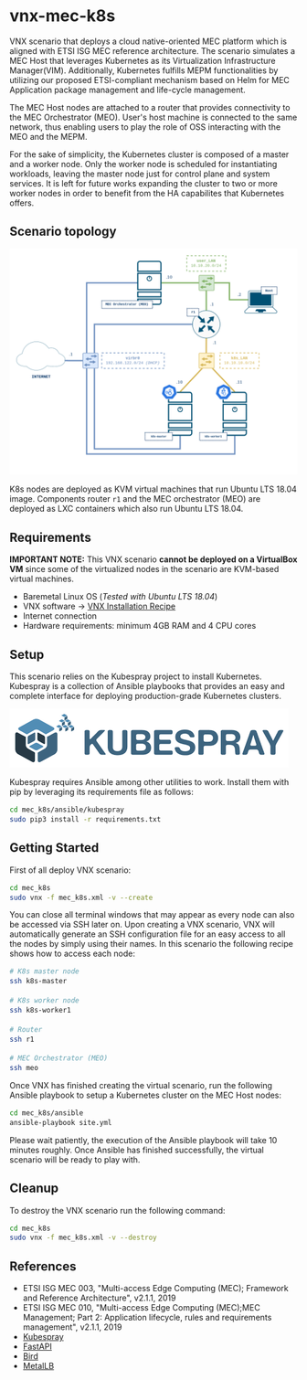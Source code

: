 # vnx-mec-k8s

VNX scenario that deploys a cloud native-oriented MEC platform which is aligned with ETSI ISG MEC reference architecture. The scenario simulates a MEC Host that leverages Kubernetes as its Virtualization Infrastructure Manager(VIM). Additionally, Kubernetes fulfills MEPM functionalities by utilizing our proposed ETSI-compliant mechanism based on Helm for MEC Application package management and life-cycle management.

The MEC Host nodes are attached to a router that provides connectivity to the MEC Orchestrator (MEO). User's host machine is connected to the same network, thus enabling users to play the role of OSS interacting with the MEO and the MEPM.

For the sake of simplicity, the Kubernetes cluster is composed of a master and a worker node. Only the worker node is scheduled for instantiating workloads, leaving the master node just for control plane and system services. It is left for future works expanding the cluster to two or more worker nodes in order to benefit from the HA capabilites that Kubernetes offers.

## Scenario topology

![VNX mec_k8s scenario](mec_k8s/docs/scenario.png)

K8s nodes are deployed as KVM virtual machines that run Ubuntu LTS 18.04 image. Components router `r1` and the MEC orchestrator (MEO) are deployed as LXC containers which also run Ubuntu LTS 18.04.

## Requirements

**IMPORTANT NOTE:** This VNX scenario **cannot be deployed on a VirtualBox VM** since some of the virtualized nodes in the scenario are KVM-based virtual machines.

- Baremetal Linux OS (_Tested with Ubuntu LTS 18.04_)
- VNX software -> [VNX Installation Recipe](https://web.dit.upm.es/vnxwiki/index.php/Vnx-install)
- Internet connection
- Hardware requirements: minimum 4GB RAM and 4 CPU cores

## Setup

This scenario relies on the Kubespray project to install Kubernetes. Kubespray is a collection of Ansible playbooks that provides an easy and complete interface for deploying production-grade Kubernetes clusters.

![Kubespray](mec_k8s/docs/kubespray-logo.png)

Kubespray requires Ansible among other utilities to work. Install them with pip by leveraging its requirements file as follows:

```bash
cd mec_k8s/ansible/kubespray
sudo pip3 install -r requirements.txt
```

## Getting Started

First of all deploy VNX scenario:

```bash
cd mec_k8s
sudo vnx -f mec_k8s.xml -v --create
```

You can close all terminal windows that may appear as every node can also be accessed via SSH later on. Upon creating a VNX scenario, VNX will automatically generate an SSH configuration file for an easy access to all the nodes by simply using their names. In this scenario the following recipe shows how to access each node:

```bash
# K8s master node
ssh k8s-master

# K8s worker node
ssh k8s-worker1

# Router
ssh r1

# MEC Orchestrator (MEO)
ssh meo
```

Once VNX has finished creating the virtual scenario, run the following Ansible playbook to setup a Kubernetes cluster on the MEC Host nodes:

```bash
cd mec_k8s/ansible
ansible-playbook site.yml
```

Please wait patiently, the execution of the Ansible playbook will take 10 minutes roughly. Once Ansible has finished successfully, the virtual scenario will be ready to play with.

## Cleanup

To destroy the VNX scenario run the following command:

```bash
cd mec_k8s
sudo vnx -f mec_k8s.xml -v --destroy
```

## References

- ETSI ISG MEC 003, "Multi-access Edge Computing (MEC); Framework and Reference Architecture", v2.1.1, 2019
- ETSI ISG MEC 010, "Multi-access Edge Computing (MEC);MEC Management; Part 2: Application lifecycle, rules and requirements management", v2.1.1, 2019
- [Kubespray](https://github.com/kubernetes-sigs/kubespray)
- [FastAPI](https://fastapi.tiangolo.com/)
- [Bird](https://bird.network.cz/)
- [MetalLB](https://metallb.universe.tf/)
